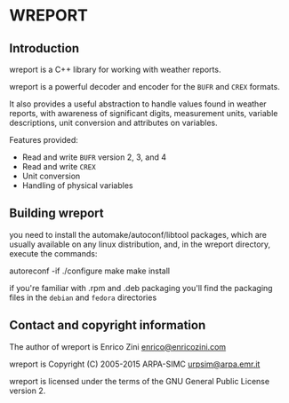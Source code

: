 WREPORT
===============================================================

Introduction
------------

wreport is a C++ library for working with weather reports.

wreport is a powerful decoder and encoder for the `BUFR` and `CREX` formats.

It also provides a useful abstraction to handle values found in weather
reports, with awareness of significant digits, measurement units, variable
descriptions, unit conversion and attributes on variables.

Features provided:

- Read and write `BUFR` version 2, 3, and 4
- Read and write `CREX`
- Unit conversion
- Handling of physical variables

Building wreport
----------------

you need to install the automake/autoconf/libtool packages, which are usually 
available on any linux distribution, and, in the wreport directory, execute 
the commands:

  autoreconf -if 
  ./configure
  make
  make install

if you're familiar with .rpm and .deb packaging you'll find the packaging 
files in the `debian` and `fedora` directories

Contact and copyright information
---------------------------------

The author of wreport is Enrico Zini <enrico@enricozini.com>

wreport is Copyright (C) 2005-2015 ARPA-SIMC <urpsim@arpa.emr.it>

wreport is licensed under the terms of the GNU General Public License version
2.
